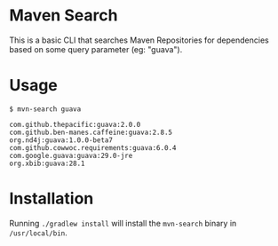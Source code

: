Maven Search
============
This is a basic CLI that searches Maven Repositories for dependencies based on
some query parameter (eg: "guava").

Usage
=====
```
$ mvn-search guava

com.github.thepacific:guava:2.0.0
com.github.ben-manes.caffeine:guava:2.8.5
org.nd4j:guava:1.0.0-beta7
com.github.cowwoc.requirements:guava:6.0.4
com.google.guava:guava:29.0-jre
org.xbib:guava:28.1
```

Installation
============
Running `./gradlew install` will install the `mvn-search` binary in
`/usr/local/bin`.
